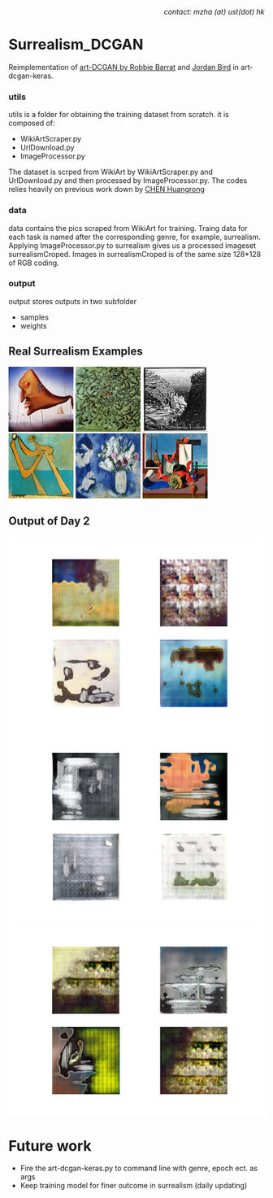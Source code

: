 <p align="right">
<i>contact: mzha (at) ust(dot) hk</i>
</p>

# Surrealism_DCGAN
Reimplementation of [art-DCGAN by Robbie Barrat](https://github.com/robbiebarrat/art-DCGAN) and [Jordan Bird](https://github.com/jordan-bird/art-DCGAN-Keras) in art-dcgan-keras. 

### utils
utils is a folder for obtaining the training dataset from scratch. it is composed of:
- WikiArtScraper.py
- UrlDownload.py
- ImageProcessor.py

The dataset is scrped from WikiArt by WikiArtScraper.py and UrlDownload.py and then processed by ImageProcessor.py. The codes relies heavily on previous work down by [CHEN Huangrong](http://chenhuangrong.com/2018/10/26/2018-10-26-downloading-images-from-wikiart/)
### data
data contains the pics scraped from WikiArt for training. Traing data for each task is named after the corresponding genre, for example, surrealism. Applying ImageProcessor.py to surrealism gives us a processed imageset surrealismCroped. Images in surrealismCroped is of the same size 128*128 of RGB coding. 

### output
output stores outputs in two subfolder
- samples
- weights

## Real Surrealism Examples
![eg1](https://github.com/Dolores2333/Surrealism_DCGAN/blob/main/pics/000.png)
![eg2](https://github.com/Dolores2333/Surrealism_DCGAN/blob/main/pics/ascensionist-saint-cecilia.png)
![eg3](https://github.com/Dolores2333/Surrealism_DCGAN/blob/main/pics/atrani-coast-of-amalfi-1.png)
![eg4](https://github.com/Dolores2333/Surrealism_DCGAN/blob/main/pics/bather-1928.png)
![eg5](https://github.com/Dolores2333/Surrealism_DCGAN/blob/main/pics/bella-in-mourillon-1926.png)
![eg6](https://github.com/Dolores2333/Surrealism_DCGAN/blob/main/pics/bright-intervals-1928(1).png)
## Output of Day 2
![eg1](https://github.com/Dolores2333/Surrealism_DCGAN/blob/main/pics/1622532689931.png)
![eg2](https://github.com/Dolores2333/Surrealism_DCGAN/blob/main/pics/1622532726930.png)
![eg3](https://github.com/Dolores2333/Surrealism_DCGAN/blob/main/pics/1622532865217.png)

# Future work
- Fire the art-dcgan-keras.py to command line with genre, epoch ect. as args
- Keep training model for finer outcome in surrealism (daily updating)


